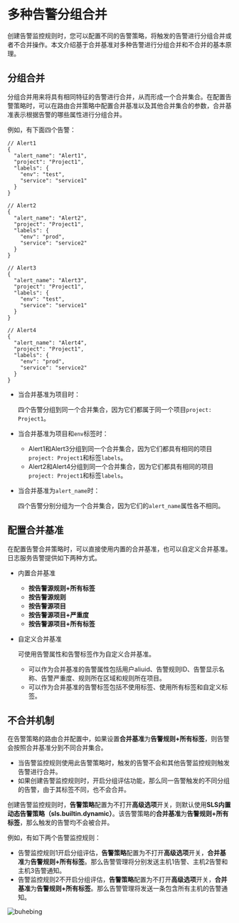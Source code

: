 # 多种告警分组合并

创建告警监控规则时，您可以配置不同的告警策略，将触发的告警进行分组合并或者不合并操作。本文介绍基于合并基准对多种告警进行分组合并和不合并的基本原理。

## 分组合并

分组合并用来将具有相同特征的告警进行合并，从而形成一个合并集合。在配置告警策略时，可以在路由合并策略中配置合并基准以及其他合并集合的参数，合并基准表示根据告警的哪些属性进行分组合并。

例如，有下面四个告警：

```
// Alert1
{
  "alert_name": "Alert1",
  "project": "Project1",
  "labels": {
    "env": "test",
    "service": "service1"
  }
}

// Alert2
{
  "alert_name": "Alert2",
  "project": "Project1",
  "labels": {
    "env": "prod",
    "service": "service2"
  }
}

// Alert3
{
  "alert_name": "Alert3",
  "project": "Project1",
  "labels": {
    "env": "test",
    "service": "service1"
  }
}

// Alert4
{
  "alert_name": "Alert4",
  "project": "Project1",
  "labels": {
    "env": "prod",
    "service": "service2"
  }
}
```

-   当合并基准为项目时：

    四个告警分组到同一个合并集合，因为它们都属于同一个项目`project: Project1`。

-   当合并基准为项目和`env`标签时：
    -   Alert1和Alert3分组到同一个合并集合，因为它们都具有相同的项目`project: Project1`和标签`labels`。
    -   Alert2和Alert4分组到同一个合并集合，因为它们都具有相同的项目`project: Project1`和标签`labels`。
-   当合并基准为`alert_name`时：

    四个告警分别分组为一个合并集合，因为它们的`alert_name`属性各不相同。


## 配置合并基准

在配置告警合并策略时，可以直接使用内置的合并基准，也可以自定义合并基准。日志服务告警提供如下两种方式。

-   内置合并基准
    -   **按告警源规则+所有标签**
    -   **按告警源规则**
    -   **按告警源项目**
    -   **按告警源项目+严重度**
    -   **按告警源项目+所有标签**
-   自定义合并基准

    可使用告警属性和告警标签作为自定义合并基准。

    -   可以作为合并基准的告警属性包括用户aliuid、告警规则ID、告警显示名称、告警严重度、规则所在区域和规则所在项目。
    -   可以作为合并基准的告警标签包括不使用标签、使用所有标签和自定义标签。

## 不合并机制

在告警策略的路由合并配置中，如果设置**合并基准**为**告警规则+所有标签**，则告警会按照合并基准分到不同合并集合。

-   当告警监控规则使用此告警策略时，触发的告警不会和其他告警监控规则触发告警进行合并。
-   如果创建告警监控规则时，开启分组评估功能，那么同一告警触发的不同分组的告警，由于其标签不同，也不会合并。

创建告警监控规则时，**告警策略**配置为不打开**高级选项**开关，则默认使用**SLS内置动态告警策略（sls.builtin.dynamic）**。该告警策略的**合并基准**为**告警规则+所有标签**，那么触发的告警均不会被合并。

例如，有如下两个告警监控规则：

-   告警监控规则1开启分组评估，**告警策略**配置为不打开**高级选项**开关，**合并基准**为**告警规则+所有标签**。那么告警管理将分别发送主机1告警、主机2告警和主机3告警通知。
-   告警监控规则2不开启分组评估，**告警策略**配置为不打开**高级选项**开关，**合并基准**为**告警规则+所有标签**。那么告警管理将发送一条包含所有主机的告警通知。

![buhebing](https://static-aliyun-doc.oss-accelerate.aliyuncs.com/assets/img/zh-CN/0410658161/p264676.png)

